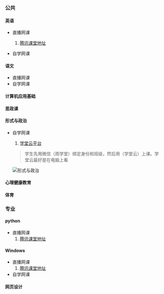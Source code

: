 

### 公共

#### 英语

* 直播网课 

  1. [腾讯课堂地址](https://ke.qq.com/webcourse/index.html#cid=2783800&amp;term_id=102893233&amp;taid=35026688&amp;lite=1&amp;vid=5285890808393756431)

  

* 自学网课



#### 语文

* 直播网课
* 自学网课



#### 计算机应用基础



#### 思政课



#### 形式与政治

* 自学网课

  1. [学堂云平台](https://sziit.yuketang.cn/pro/portal/home/)

  > 学生先用微信（雨学堂）绑定身份和班级，然后用（学堂云）上课。学堂云最好是在电脑上看

  ![形式与政治](C:\Users\stone\Desktop\myData\course-materials\image_2020_1\XI09V@]HV(@_9P)9]X~DNVF.jpg)



#### 心理健康教育



#### 体育







### 专业

#### python

* 直播网课
  1. [腾讯课堂地址](https://ke.qq.com/webcourse/index.html#cid=2851805&term_id=102962748&lite=1&from=800021724)



#### Windows

* 直播网课
  1. [腾讯课堂地址]([https://ke.qq.com/webcourse/index.html#cid=2842634&term_id=102953576&lite=1&from=800021724](qq://txfile/#))
* 自学网课



#### 网页设计

